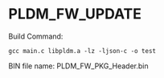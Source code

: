 # PLDM_FW_UPDATE
Build Command:
    
    gcc main.c libpldm.a -lz -ljson-c -o test
BIN file name: PLDM_FW_PKG_Header.bin    
